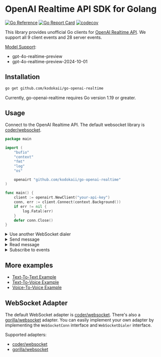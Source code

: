 # OpenAI Realtime API SDK for Golang

[![Go Reference](https://pkg.go.dev/badge/github.com/kodokaii/go-openai-realtime.svg)](https://pkg.go.dev/github.com/kodokaii/go-openai-realtime)
[![Go Report Card](https://goreportcard.com/badge/github.com/kodokaii/go-openai-realtime)](https://goreportcard.com/report/github.com/kodokaii/go-openai-realtime)
[![codecov](https://codecov.io/gh/WqyJh/go-openai-realtime/branch/main/graph/badge.svg?token=bCbIfHLIsW)](https://codecov.io/gh/WqyJh/go-openai-realtime)

This library provides unofficial Go clients for [OpenAI Realtime API](https://platform.openai.com/docs/api-reference/realtime). We support all 9 client events and 28 server events.

[Model Support](https://platform.openai.com/docs/models/gpt-4o-realtime):

- gpt-4o-realtime-preview
- gpt-4o-realtime-preview-2024-10-01

## Installation

```bash
go get github.com/kodokaii/go-openai-realtime
```

Currently, go-openai-realtime requires Go version 1.19 or greater.

## Usage

Connect to the OpenAI Realtime API. The default websocket library is [coder/websocket](https://github.com/coder/websocket).

```go
package main

import (
	"bufio"
	"context"
	"fmt"
	"log"
	"os"

	openairt "github.com/kodokaii/go-openai-realtime"
)

func main() {
	client := openairt.NewClient("your-api-key")
	conn, err := client.Connect(context.Background())
	if err != nil {
		log.Fatal(err)
	}
	defer conn.Close()
}
```

<details>
<summary>Use another WebSocket dialer</summary>

Switch to another websocket dialer [gorilla/websocket](https://github.com/gorilla/websocket).

```go
import (
	openairt "github.com/kodokaii/go-openai-realtime"
	gorilla "github.com/kodokaii/go-openai-realtime/contrib/ws-gorilla"
)

func main() {
	dialer := gorilla.NewWebSocketDialer(gorilla.WebSocketOptions{})
	conn, err := client.Connect(ctx, openairt.WithDialer(dialer))
	if err != nil {
		log.Fatal(err)
	}
	defer conn.Close()
```

</details>

<details>
<summary>Send message</summary>

```go

import (
	openairt "github.com/kodokaii/go-openai-realtime"
)

func main() {
    err = conn.SendMessage(ctx, &openairt.SessionUpdateEvent{
        Session: openairt.ClientSession{
            Modalities: []openairt.Modality{openairt.ModalityText},
        },
    })
}
```

</details>

<details>
<summary>Read message</summary>

`ReadMessage` is a blocking method that reads the next message from the connection.
It should be called in a standalone goroutine because it's blocking.
If the returned error is Permanent, the future read operations on the same connection will not succeed,
that means the connection is broken and should be closed or had already been closed.

```go
	for {
		msg, err := c.conn.ReadMessage(ctx)
		if err != nil {
			var permanent *PermanentError
			if errors.As(err, &permanent) {
				return permanent.Err
			}
			c.conn.logger.Warnf("read message temporary error: %+v", err)
			continue
		}
		// handle message
	}
```

</details>

<details>
<summary>Subscribe to events</summary>

`ConnHandler` is a helper that reads messages from the server in a standalone goroutine and calls the registered handlers.

Call `openairt.NewConnHandler` to create a `ConnHandler`, then call `Start` to start a new goroutine to read messages.
You can specify only one handler to handle all events or specify multiple handlers.
It's recommended to specify multiple handlers for different purposes.
The registered handlers will be called in the order of registration.

```go
	connHandler := openairt.NewConnHandler(ctx, conn, handler1, handler2, ...)
	connHandler.Start()
```

A handler is function that handle `ServerEvent`. Use `event.ServerEventType()` to determine the type of the event.
Based on the event type, you can get the event data by type assertion.

```go
	// Teletype response
	responseDeltaHandler := func(ctx context.Context, event openairt.ServerEvent) {
		switch event.ServerEventType() {
		case openairt.ServerEventTypeResponseTextDelta:
			fmt.Printf(event.(openairt.ResponseTextDeltaEvent).Delta)
		}
	}
```

There's no need to `Stop` the `ConnHandler`, it will exit when the connection is closed.
If you want to wait for the `ConnHandler` to exit, you can use `Err()`. This will return
a channel to receive the error.

Note that the receive of the error channel is blocking, so make sure not to call `conn.Close`
after it, which cause deadlock.

```go
    conn.Close()
	err = <-connHandler.Err()
	if err != nil {
		log.Printf("connection error: %v", err)
	}
```

</details>

## More examples

- [Text-To-Text Example](./examples/text-only/README.md)
- [Text-To-Voice Example](./examples/voice/text-voice/README.md)
- [Voice-To-Voice Example](./examples/voice/voice-voice/README.md)

## WebSocket Adapter

The default WebSocket adapter is [coder/websocket](https://github.com/coder/websocket).
There's also a [gorilla/websocket](https://github.com/gorilla/websocket) adapter.
You can easily implement your own adapter by implementing the `WebSocketConn` interface and `WebSocketDialer` interface.

Supported adapters:

- [coder/websocket](./ws_coder.go)
- [gorilla/websocket](./contrib/ws-gorilla)
